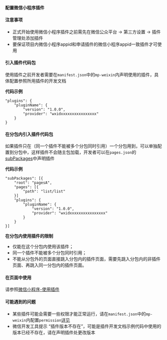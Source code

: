 #### 配置微信小程序插件

#### 注意事项

* 正式开始使用微信小程序插件之前需先在微信公众平台 -> 第三方设置 -> 插件管理处添加插件
* 要保证项目内微信小程序appid和申请插件的微信小程序appid一致插件才可使用

#### 引入插件代码包

使用插件之前开发者需要在``manifest.json``中的``mp-weixin``内声明使用的插件，具体配置参照所用插件的开发文档

**代码示例**

```
"plugins": {
    "pluginName": {
        "version": "1.0.0",
        "provider": "wxidxxxxxxxxxxxxxxxx"
    }
}
```

#### 在分包内引入插件代码包

如果插件只在（同一个插件不能被多个分包同时引用）一个分包用到，可以单独配置到分包中，这样插件不会随主包加载，开发者可以在``pages.json``的[subPackages](/collocation/pages?id=subpackages)中声明插件

**代码示例**

```
"subPackages": [{
    "root": "pagesA",
    "pages": [{
        "path": "list/list"
    }]
    "plugins": {
        "pluginName": {
            "version": "1.0.0",
            "provider": "wxidxxxxxxxxxxxxxxxx"
        }
    }
}]
```

**在分包内使用插件的限制**

* 仅能在这个分包内使用该插件；
* 同一个插件不能被多个分包同时引用；
* 不能从分包外的页面直接跳入分包内的插件页面，需要先跳入分包内的非插件页面、再跳入同一分包内的插件页面。

#### 在页面中使用

请参照[微信小程序-使用插件](https://developers.weixin.qq.com/miniprogram/dev/framework/plugin/using.html)

#### 可能遇到的问题

* 某些插件可能会需要一些权限才能正常运行，请在``manifest.json``中的``mp-weixin``内配置``permission``[详见](https://developers.weixin.qq.com/miniprogram/dev/reference/configuration/app.html#permission)
* 微信开发工具提示 “插件版本不存在”，可能是插件开发文档示例代码中使用的版本已经不存在，请在声明插件处更改版本




